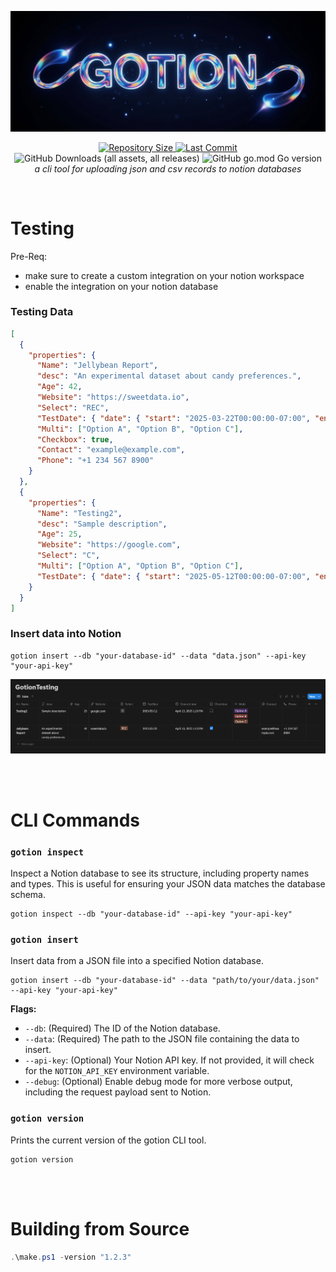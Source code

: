 ![](gotion_banner.png)

<!-- Shield Icons -->
<p align="center">
    <a href="https://github.com/HarmonicHemispheres/gotion">
        <img src="https://img.shields.io/github/repo-size/HarmonicHemispheres/gotion.svg" alt="Repository Size" />
    </a>
    <a href="https://github.com/HarmonicHemispheres/gotion/commits/main">
        <img src="https://img.shields.io/github/last-commit/HarmonicHemispheres/gotion.svg" alt="Last Commit" />
    </a>
    <img alt="GitHub Downloads (all assets, all releases)" src="https://img.shields.io/github/downloads/HarmonicHemispheres/gotion/total">
    <img alt="GitHub go.mod Go version" src="https://img.shields.io/github/go-mod/go-version/HarmonicHemispheres/gotion">


  <br>
  <i>
a cli tool for uploading json and csv records to notion databases  
  </i>
</p>
<center>
</center>


<br>

# Testing

Pre-Req:
- make sure to create a custom integration on your notion workspace
- enable the integration on your notion database

### Testing Data
```json
[
  {
    "properties": {
      "Name": "Jellybean Report",
      "desc": "An experimental dataset about candy preferences.",
      "Age": 42,
      "Website": "https://sweetdata.io",
      "Select": "REC",
      "TestDate": { "date": { "start": "2025-03-22T00:00:00-07:00", "end": null } },
      "Multi": ["Option A", "Option B", "Option C"],
      "Checkbox": true,
      "Contact": "example@example.com",
      "Phone": "+1 234 567 8900"
    }
  },
  {
    "properties": {
      "Name": "Testing2",
      "desc": "Sample description",
      "Age": 25,
      "Website": "https://google.com",
      "Select": "C",
      "Multi": ["Option A", "Option B", "Option C"],
      "TestDate": { "date": { "start": "2025-05-12T00:00:00-07:00", "end": null } }
    }
  }
]
```
### Insert data into Notion


```
gotion insert --db "your-database-id" --data "data.json" --api-key "your-api-key"
```


![alt text](demo_1.png)


<br>
<br>

# CLI Commands

### `gotion inspect`

Inspect a Notion database to see its structure, including property names and types. This is useful for ensuring your JSON data matches the database schema.

```
gotion inspect --db "your-database-id" --api-key "your-api-key"
```

### `gotion insert`

Insert data from a JSON file into a specified Notion database.

```
gotion insert --db "your-database-id" --data "path/to/your/data.json" --api-key "your-api-key"
```

**Flags:**
*   `--db`: (Required) The ID of the Notion database.
*   `--data`: (Required) The path to the JSON file containing the data to insert.
*   `--api-key`: (Optional) Your Notion API key. If not provided, it will check for the `NOTION_API_KEY` environment variable.
*   `--debug`: (Optional) Enable debug mode for more verbose output, including the request payload sent to Notion.

### `gotion version`

Prints the current version of the gotion CLI tool.

```
gotion version
```

<br>
<br>

# Building from Source

```ps1
.\make.ps1 -version "1.2.3"
```
